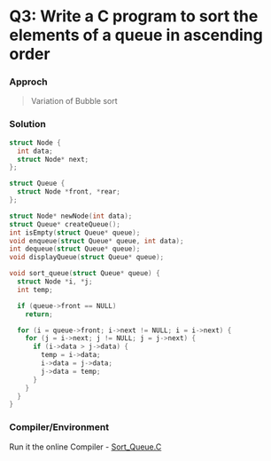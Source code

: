 # Q3: Write a C program to sort the elements of a queue in ascending order


### Approch
> Variation of Bubble sort 

### Solution
```C
struct Node {
  int data;
  struct Node* next;
};

struct Queue {
  struct Node *front, *rear;
};

struct Node* newNode(int data); 
struct Queue* createQueue();
int isEmpty(struct Queue* queue);
void enqueue(struct Queue* queue, int data);
int dequeue(struct Queue* queue);
void displayQueue(struct Queue* queue);

void sort_queue(struct Queue* queue) {
  struct Node *i, *j;
  int temp;

  if (queue->front == NULL)
    return;

  for (i = queue->front; i->next != NULL; i = i->next) {
    for (j = i->next; j != NULL; j = j->next) {
      if (i->data > j->data) {
        temp = i->data;
        i->data = j->data;
        j->data = temp;
      }
    }
  }
}
```

### Compiler/Environment
Run it the online Compiler - [Sort_Queue.C](https://replit.com/@AaquilAhamed/Q3-Sort-Queue#main.c)
